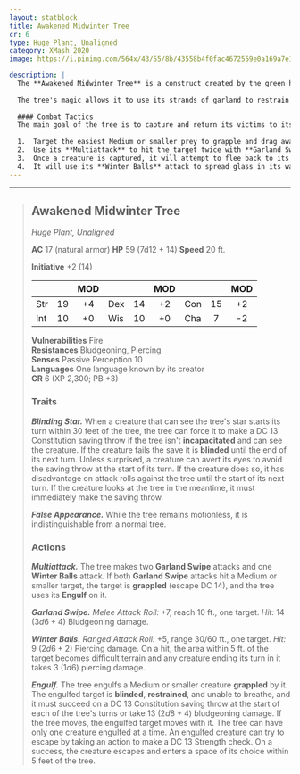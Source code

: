 ```yaml
---
layout: statblock
title: Awakened Midwinter Tree
cr: 6
type: Huge Plant, Unaligned
category: XMash 2020
image: https://i.pinimg.com/564x/43/55/8b/43558b4f0fac4672559e0a169a7e15b2.jpg

description: |
  The **Awakened Midwinter Tree** is a construct created by the green hag Grincheuse. Every Midwinter, Grincheuse decorates spruce trees with beautiful, tempting ornaments and a bright **Blinding Star** before awakening them and sending them out to capture villagers, notably children. Their beautiful appearance is a lure, as their true purpose is to ensnare and deliver victims to their cruel creator.
  
  The tree's magic allows it to use its strands of garland to restrain prey and its star to travel more easily in darker environments. Grincheuse is said to use the trees out of pure cruelty to ruin the villagers' happiness during the cold season.
  
  #### Combat Tactics
  The main goal of the tree is to capture and return its victims to its creator. It will:
  
  1.  Target the easiest Medium or smaller prey to grapple and drag away.
  2.  Use its **Multiattack** to hit the target twice with **Garland Swipe** and then use **Engulf** if both attacks hit.
  3.  Once a creature is captured, it will attempt to flee back to its creator's location.
  4.  It will use its **Winter Balls** attack to spread glass in its wake, creating difficult terrain to make it more difficult for opponents to chase after it.
---
```


___
> ## Awakened Midwinter Tree
> *Huge Plant, Unaligned*
> 
> **AC** 17 (natural armor) **HP** 59 (7d12 + 14) **Speed** 20 ft.
> 
> **Initiative** +2 (14)
>
> | | | MOD | | | MOD | | | MOD |
> |:--|:-:|:----:|:--|:-:|:----:|:--|:-:|:----:|
> |Str| 19| +4 |Dex| 14| +2 |Con| 15| +2 |
> |Int| 10| +0 |Wis| 10| +0 |Cha| 7| -2 |
> 
> **Vulnerabilities** Fire  
> **Resistances** Bludgeoning, Piercing  
> **Senses** Passive Perception 10  
> **Languages** One language known by its creator  
> **CR** 6 (XP 2,300; PB +3)
>
> ### Traits
>
> ***Blinding Star.*** When a creature that can see the tree's star starts its turn within 30 feet of the tree, the tree can force it to make a DC 13 Constitution saving throw if the tree isn't **incapacitated** and can see the creature. If the creature fails the save it is **blinded** until the end of its next turn. Unless surprised, a creature can avert its eyes to avoid the saving throw at the start of its turn. If the creature does so, it has disadvantage on attack rolls against the tree until the start of its next turn. If the creature looks at the tree in the meantime, it must immediately make the saving throw.
>
> ***False Appearance.*** While the tree remains motionless, it is indistinguishable from a normal tree.
>
> ### Actions
>
> ***Multiattack.*** The tree makes two **Garland Swipe** attacks and one **Winter Balls** attack. If both **Garland Swipe** attacks hit a Medium or smaller target, the target is **grappled** (escape DC 14), and the tree uses its **Engulf** on it.
>
> ***Garland Swipe.*** *Melee Attack Roll:* +7, reach 10 ft., one target. *Hit:* 14 ($3d6 + 4$) Bludgeoning damage.
>
> ***Winter Balls.*** *Ranged Attack Roll:* +5, range 30/60 ft., one target. *Hit:* 9 ($2d6 + 2$) Piercing damage. On a hit, the area within 5 ft. of the target becomes difficult terrain and any creature ending its turn in it takes 3 ($1d6$) piercing damage.
>
> ***Engulf.*** The tree engulfs a Medium or smaller creature **grappled** by it. The engulfed target is **blinded**, **restrained**, and unable to breathe, and it must succeed on a DC 13 Constitution saving throw at the start of each of the tree's turns or take 13 ($2d8 + 4$) bludgeoning damage. If the tree moves, the engulfed target moves with it. The tree can have only one creature engulfed at a time. An engulfed creature can try to escape by taking an action to make a DC 13 Strength check. On a success, the creature escapes and enters a space of its choice within 5 feet of the tree.